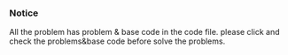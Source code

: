 ### Notice

All the problem has problem & base code in the code file. please click and check the problems&base code before solve the problems.
